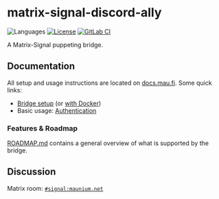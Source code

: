 # matrix-signal-discord-ally
![Languages](https://img.shields.io/github/languages/top/mautrix/signal.svg)
[![License](https://img.shields.io/github/license/mautrix/signal.svg)](LICENSE)
[![GitLab CI](https://mau.dev/mautrix/signal/badges/main/pipeline.svg)](https://mau.dev/mautrix/signal/container_registry)

A Matrix-Signal puppeting bridge.

## Documentation
All setup and usage instructions are located on
[docs.mau.fi](https://docs.mau.fi/bridges/go/signal/index.html).
Some quick links:

* [Bridge setup](https://docs.mau.fi/bridges/go/setup.html?bridge=signal)
  (or [with Docker](https://docs.mau.fi/bridges/general/docker-setup.html?bridge=signal))
* Basic usage: [Authentication](https://docs.mau.fi/bridges/go/signal/authentication.html)

### Features & Roadmap
[ROADMAP.md](ROADMAP.md) contains a general overview of what is supported by the bridge.

## Discussion
Matrix room: [`#signal:maunium.net`](https://matrix.to/#/#signal:maunium.net)

